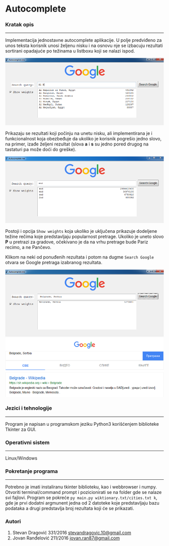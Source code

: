 # Autocomplete
### Kratak opis
-----------------

Implementacija jednostavne autocomplete aplikacije. U polje predviđeno za unos teksta korisnik unosi željenu nisku i na osnovu nje se izbacuju rezultati sortirani opadajuće po težinama u listboxu koji se nalazi ispod. 

![](https://github.com/matf-pp/2020_Autocomplete/blob/master/slika2.png)


Prikazaju se rezultati koji počinju na unetu nisku, ali implementirana je i funkcionalnost koja obezbeđuje da ukoliko je korisnik pogrešio jedno slovo, na primer, izađe željeni rezultat (slova **a** i  **s** su jedno pored drugog na tastaturi pa može doći do greške).

![](https://github.com/matf-pp/2020_Autocomplete/blob/master/png3.png)

Postoji i opcija `Show weights` koja ukoliko je uključena prikazuje dodeljene težine rečima koje predstavljaju popularnost pretrage. Ukoliko je uneto slovo **P** u pretrazi za gradove, očekivano je da na vrhu pretrage bude Pariz recimo, a ne Pančevo.

Klikom na neki od ponuđenih rezultata i potom na dugme `Search Google` otvara se Google pretraga izabranog rezultata.

![](https://github.com/matf-pp/2020_Autocomplete/blob/master/picture.png)
![](https://github.com/matf-pp/2020_Autocomplete/blob/master/pic5.png)




### Jezici i tehnologije
-----------------

Program je napisan u programskom jeziku Python3 korišćenjem biblioteke Tkinter za GUI.

### Operativni sistem
-----------------

Linux/Windows

### Pokretanje programa
-----------------

Potrebno je imati instaliranu tkinter biblioteku, kao i webbrowser i numpy.
Otvoriti terminal/command prompt i pozicionirati se na folder gde se nalaze svi fajlovi.
Program se pokreće `py main.py wiktionary.txt/cities.txt k`, gde je prvi dodatni argmunent jedna od 2 datoteke koje predstavljaju bazu podataka a drugi predstavlja broj rezultata koji će se prikazati.

### Autori
1. Stevan Dragović 331/2016 stevandragovic.10@gmail.com 
2. Jovan Ranđelović 211/2016 jovan.ran87@gmail.com
